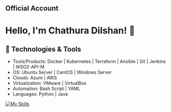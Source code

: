 ## Official Account
# Hello, I'm Chathura Dilshan! 👋

## 🔧 Technologies & Tools
- Tools/Products: Docker | Kubernetes | Terraform | Ansible | Git | Jenkins | WSO2-API-M 
- OS: Ubuntu Server | CentOS | Windows Server
- Clouds: Azure | AWS
- Virtualization: VMware | VirtualBox
- Automation: Bash Script | YAML
- Languages: Python | Java

[![My Skills](https://skillicons.dev/icons?i=docker,git,kubernetes,jenkins,ansible,terraform,azure,aws)](https://skillicons.dev)

